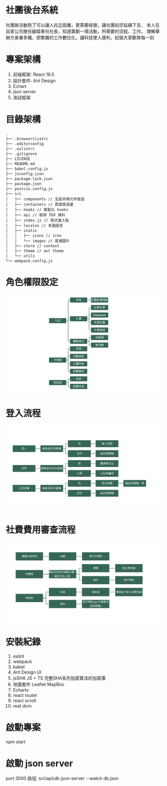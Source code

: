 # 社團後台系統
社團辦活動除了可以讓人拉近距離，更需要經營，讓社團初宗延續下去．
本人在自家公司擔任腳踏車社社長，知道籌劃一場活動，所需要的流程、工作。
理解舉辦方身兼多職，把繁雜的工作數位化，讓科技使人便利，紀錄大家歡聚每一刻


# 專案架構
1. 前端框架: React 16.0
2. 設計套件: Ant Design
3. Echart
4. json server
5. 測試框架


# 目錄架構
```
.
├── .browserslistrc
├── .editorconfig
├── .eslintrc
├── .gitignore
├── LICENSE
├── README.md
├── babel.config.js
├── jsconfig.json
├── package-lock.json
├── package.json
├── postcss.config.js
├── src
│   ├── components // 全區共用元件放這
│   ├── containers // 頁面放這邊
│   ├── hooks // 客製化 hooks 
│   ├── api // 取得 TDX 資料
│   ├── index.js // 程式進入點
│   ├── locales // 多國語言
│   ├── static
│   │   ├── icons // icon
│   │   └── images // 普通圖片
│   ├── store // context
│   ├── theme // ant theme
│   └── utils
└── webpack.config.js

```

# 角色權限設定
![image](https://github.com/kate19881110/nature-bike/blob/develop/%E6%AC%8A%E9%99%90%E8%A8%AD%E5%AE%9A.png)
# 登入流程
![image](https://github.com/kate19881110/nature-bike/blob/develop/%E7%99%BB%E5%85%A5%E6%B5%81%E7%A8%8B.png)

# 社費費用審查流程
![image](https://github.com/kate19881110/nature-bike/blob/develop/%E7%A4%BE%E8%B2%BB%E5%AF%A9%E6%9F%A5%E6%B5%81%E7%A8%8B.png)

# 安裝紀錄
1. eslint
2. webpack
3. babel
4. Ant Design UI
5. jsSHA 
   JS + TS 完整SHA系列加密算法的加密庫
7. 地圖套件 Leaflet MapBox
8. Echarts
9. react router
10. react scroll
11. reat dom


# 啟動專案
npm start

# 啟動 json server
port 3000
路徑: src\api\db
json-server --watch db.json
